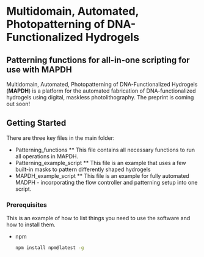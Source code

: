 # Multidomain, Automated, Photopatterning of DNA-Functionalized Hydrogels
## Patterning functions for all-in-one scripting for use with **MAPDH**

Multidomain, Automated, Photopatterning of DNA-Functionalized Hydrogels (**MAPDH**) is a platform for the automated fabrication of DNA-functionalized hydrogels using digital, maskless photolithography. The preprint is coming out soon!

## Getting Started

There are three key files in the main folder:
* Patterning_functions
** This file contains all necessary functions to run all operations in MAPDH.
* Patterning_example_script
** This file is an example that uses a few built-in masks to pattern differently shaped hydrogels
* MAPDH_example_script
** This file is an example for fully automated MADPH - incorporating the flow controller and patterning setup into one script.

### Prerequisites

This is an example of how to list things you need to use the software and how to install them.
* npm
  ```sh
  npm install npm@latest -g
  ```
